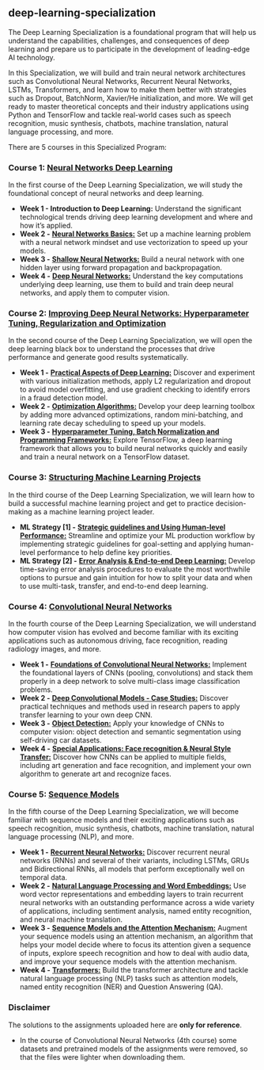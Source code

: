 ## deep-learning-specialization
The Deep Learning Specialization is a foundational program that will help us understand the capabilities, challenges, and consequences of deep learning and prepare us to participate in the development of leading-edge AI technology. 

In this Specialization, we will build and train neural network architectures such as Convolutional Neural Networks, Recurrent Neural Networks, LSTMs, Transformers, and learn how to make them better with strategies such as Dropout, BatchNorm, Xavier/He initialization, and more. We will get ready to master theoretical concepts and their industry applications using Python and TensorFlow and tackle real-world cases such as speech recognition, music synthesis, chatbots, machine translation, natural language processing, and more.

There are 5 courses in this Specialized Program:

### Course 1: [Neural Networks Deep Learning](https://github.com/alanmenchaca/deep-learning-specialization/tree/main/%5BC01%5D%20Neural%20Networks%20and%20Deep%20Learning)
In the first course of the Deep Learning Specialization, we will study the foundational concept of neural networks and deep learning. 

* **Week 1 - Introduction to Deep Learning:** Understand the significant technological trends driving deep learning development and where and how it’s applied.
* **Week 2 -** [**Neural Networks Basics:**](https://github.com/alanmenchaca/deep-learning-specialization/tree/main/%5BC01%5D%20Neural%20Networks%20and%20Deep%20Learning/Neural%20Networks%20Basics) Set up a machine learning problem with a neural network mindset and use vectorization to speed up your models.
* **Week 3 -** [**Shallow Neural Networks:**](https://github.com/alanmenchaca/deep-learning-specialization/tree/main/%5BC01%5D%20Neural%20Networks%20and%20Deep%20Learning/Shallow%20Neural%20Networks) Build a neural network with one hidden layer using forward propagation and backpropagation.
* **Week 4 -** [**Deep Neural Networks:**](https://github.com/alanmenchaca/deep-learning-specialization/tree/main/%5BC01%5D%20Neural%20Networks%20and%20Deep%20Learning/Deep%20Neural%20Networks) Understand the key computations underlying deep learning, use them to build and train deep neural networks, and apply them to computer vision.


### Course 2: [Improving Deep Neural Networks: Hyperparameter Tuning, Regularization and Optimization](https://github.com/alanmenchaca/deep-learning-specialization/tree/main/%5BC02%5D%20Improving%20Deep%20Neural%20Networks%20-%20Hyperparameter%20Tuning%2C%20Regularization%20and%20Optimization)
In the second course of the Deep Learning Specialization, we will open the deep learning black box to understand the processes that drive performance and generate good results systematically. 

* **Week 1 -** [**Practical Aspects of Deep Learning:**](https://github.com/alanmenchaca/deep-learning-specialization/tree/main/%5BC02%5D%20Improving%20Deep%20Neural%20Networks%20-%20Hyperparameter%20Tuning%2C%20Regularization%20and%20Optimization/Practical%20Aspects%20of%20Deep%20Learning) Discover and experiment with various initialization methods, apply L2 regularization and dropout to avoid model overfitting, and use gradient checking to identify errors in a fraud detection model.
* **Week 2 -** [**Optimization Algorithms:**](https://github.com/alanmenchaca/deep-learning-specialization/tree/main/%5BC02%5D%20Improving%20Deep%20Neural%20Networks%20-%20Hyperparameter%20Tuning%2C%20Regularization%20and%20Optimization/Optimization%20Algorithms) Develop your deep learning toolbox by adding more advanced optimizations, random mini-batching, and learning rate decay scheduling to speed up your models.
* **Week 3 -** [**Hyperparameter Tuning, Batch Normalization and Programming Frameworks:**](https://github.com/alanmenchaca/deep-learning-specialization/tree/main/%5BC02%5D%20Improving%20Deep%20Neural%20Networks%20-%20Hyperparameter%20Tuning%2C%20Regularization%20and%20Optimization/Hyperparameter%20Tuning%2C%20Batch%20Normalization%20and%20Programming%20Frameworks) Explore TensorFlow, a deep learning framework that allows you to build neural networks quickly and easily and train a neural network on a TensorFlow dataset.


### Course 3: [Structuring Machine Learning Projects](https://github.com/alanmenchaca/deep-learning-specialization/tree/main/%5BC03%5D%20Structuring%20Machine%20Learning%20Projects)
In the third course of the Deep Learning Specialization, we will learn how to build a successful machine learning project and get to practice decision-making as a machine learning project leader.

* **ML Strategy [1] -** [**Strategic guidelines and Using Human-level Performance:**](https://github.com/alanmenchaca/deep-learning-specialization/tree/main/%5BC03%5D%20Structuring%20Machine%20Learning%20Projects/Strategic%20guidelines%20and%20Using%20Human-level%20Performance) Streamline and optimize your ML production workflow by implementing strategic guidelines for goal-setting and applying human-level performance to help define key priorities.
* **ML Strategy [2] -** [**Error Analysis & End-to-end Deep Learning:**](https://github.com/alanmenchaca/deep-learning-specialization/tree/main/%5BC03%5D%20Structuring%20Machine%20Learning%20Projects/Error%20Analysis%20and%20End-to-end%20Deep%20Learning) Develop time-saving error analysis procedures to evaluate the most worthwhile options to pursue and gain intuition for how to split your data and when to use multi-task, transfer, and end-to-end deep learning.


### Course 4: [Convolutional Neural Networks](https://github.com/alanmenchaca/deep-learning-specialization/tree/main/%5BC04%5D%20Convolutional%20Neural%20Networks)
In the fourth course of the Deep Learning Specialization, we will understand how computer vision has evolved and become familiar with its exciting applications such as autonomous driving, face recognition, reading radiology images, and more.

* **Week 1 -** [**Foundations of Convolutional Neural Networks:**](https://github.com/alanmenchaca/deep-learning-specialization/tree/main/%5BC04%5D%20Convolutional%20Neural%20Networks/Foundations%20of%20Convolutional%20Neural%20Networks) Implement the foundational layers of CNNs (pooling, convolutions) and stack them properly in a deep network to solve multi-class image classification problems.
* **Week 2 -** [**Deep Convolutional Models - Case Studies:**](https://github.com/alanmenchaca/deep-learning-specialization/tree/main/%5BC04%5D%20Convolutional%20Neural%20Networks/Deep%20Convolutional%20Models%20-%20Case%20Studies) Discover practical techniques and methods used in research papers to apply transfer learning to your own deep CNN.
* **Week 3 -** [**Object Detection:**](https://github.com/alanmenchaca/deep-learning-specialization/tree/main/%5BC04%5D%20Convolutional%20Neural%20Networks/Object%20Detection) Apply your knowledge of CNNs to computer vision: object detection and semantic segmentation using self-driving car datasets.
* **Week 4 -** [**Special Applications: Face recognition & Neural Style Transfer:**](https://github.com/alanmenchaca/deep-learning-specialization/tree/main/%5BC04%5D%20Convolutional%20Neural%20Networks/Special%20Applications%2C%20Face%20recognition%20%26%20Neural%20Style%20Transfer) Discover how CNNs can be applied to multiple fields, including art generation and face recognition, and implement your own algorithm to generate art and recognize faces.


### Course 5: [Sequence Models]()
In the fifth course of the Deep Learning Specialization, we will become familiar with sequence models and their exciting applications such as speech recognition, music synthesis, chatbots, machine translation, natural language processing (NLP), and more.

* **Week 1 -** [**Recurrent Neural Networks:**]() Discover recurrent neural networks (RNNs) and several of their variants, including LSTMs, GRUs and Bidirectional RNNs, all models that perform exceptionally well on temporal data.
* **Week 2 -** [**Natural Language Processing and Word Embeddings:**]() Use word vector representations and embedding layers to train recurrent neural networks with an outstanding performance across a wide variety of applications, including sentiment analysis, named entity recognition, and neural machine translation.
* **Week 3 -** [**Sequence Models and the Attention Mechanism:**]() Augment your sequence models using an attention mechanism, an algorithm that helps your model decide where to focus its attention given a sequence of inputs, explore speech recognition and how to deal with audio data, and improve your sequence models with the attention mechanism.
* **Week 4 -** [**Transformers:**]() Build the transformer architecture and tackle natural language processing (NLP) tasks such as attention models, named entity recognition (NER) and Question Answering (QA).

### Disclaimer
The solutions to the assignments uploaded here are **only for reference**.
* In the course of Convolutional Neural Networks (4th course) some datasets and pretrained models of the assignments were removed, so that the files were lighter when downloading them.
